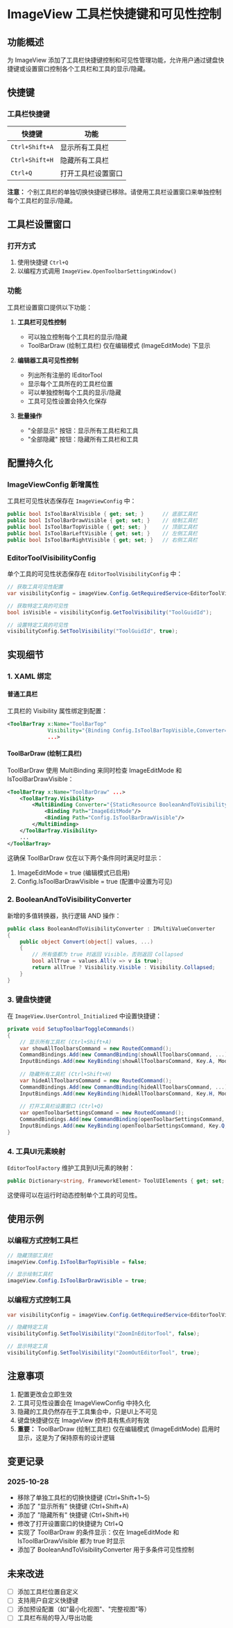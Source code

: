 # ImageView 工具栏快捷键和可见性控制

## 功能概述

为 ImageView 添加了工具栏快捷键控制和可见性管理功能，允许用户通过键盘快捷键或设置窗口控制各个工具栏和工具的显示/隐藏。

## 快捷键

### 工具栏快捷键

| 快捷键 | 功能 |
|--------|------|
| `Ctrl+Shift+A` | 显示所有工具栏 |
| `Ctrl+Shift+H` | 隐藏所有工具栏 |
| `Ctrl+Q` | 打开工具栏设置窗口 |

**注意：** 个别工具栏的单独切换快捷键已移除。请使用工具栏设置窗口来单独控制每个工具栏的显示/隐藏。

## 工具栏设置窗口

### 打开方式

1. 使用快捷键 `Ctrl+Q`
2. 以编程方式调用 `ImageView.OpenToolbarSettingsWindow()`

### 功能

工具栏设置窗口提供以下功能：

1. **工具栏可见性控制**
   - 可以独立控制每个工具栏的显示/隐藏
   - ToolBarDraw (绘制工具栏) 仅在编辑模式 (ImageEditMode) 下显示

2. **编辑器工具可见性控制**
   - 列出所有注册的 IEditorTool
   - 显示每个工具所在的工具栏位置
   - 可以单独控制每个工具的显示/隐藏
   - 工具可见性设置会持久化保存

3. **批量操作**
   - "全部显示" 按钮：显示所有工具栏和工具
   - "全部隐藏" 按钮：隐藏所有工具栏和工具

## 配置持久化

### ImageViewConfig 新增属性

工具栏可见性状态保存在 `ImageViewConfig` 中：

```csharp
public bool IsToolBarAlVisible { get; set; }      // 底部工具栏
public bool IsToolBarDrawVisible { get; set; }    // 绘制工具栏
public bool IsToolBarTopVisible { get; set; }     // 顶部工具栏
public bool IsToolBarLeftVisible { get; set; }    // 左侧工具栏
public bool IsToolBarRightVisible { get; set; }   // 右侧工具栏
```

### EditorToolVisibilityConfig

单个工具的可见性状态保存在 `EditorToolVisibilityConfig` 中：

```csharp
// 获取工具可见性配置
var visibilityConfig = imageView.Config.GetRequiredService<EditorToolVisibilityConfig>();

// 获取特定工具的可见性
bool isVisible = visibilityConfig.GetToolVisibility("ToolGuidId");

// 设置特定工具的可见性
visibilityConfig.SetToolVisibility("ToolGuidId", true);
```

## 实现细节

### 1. XAML 绑定

#### 普通工具栏
工具栏的 Visibility 属性绑定到配置：

```xml
<ToolBarTray x:Name="ToolBarTop" 
             Visibility="{Binding Config.IsToolBarTopVisible,Converter={StaticResource bool2VisibilityConverter}}"
             ...>
```

#### ToolBarDraw (绘制工具栏)
ToolBarDraw 使用 MultiBinding 来同时检查 ImageEditMode 和 IsToolBarDrawVisible：

```xml
<ToolBarTray x:Name="ToolBarDraw" ...>
    <ToolBarTray.Visibility>
        <MultiBinding Converter="{StaticResource BooleanAndToVisibilityConverter}">
            <Binding Path="ImageEditMode"/>
            <Binding Path="Config.IsToolBarDrawVisible"/>
        </MultiBinding>
    </ToolBarTray.Visibility>
    ...
</ToolBarTray>
```

这确保 ToolBarDraw 仅在以下两个条件同时满足时显示：
1. ImageEditMode = true (编辑模式已启用)
2. Config.IsToolBarDrawVisible = true (配置中设置为可见)

### 2. BooleanAndToVisibilityConverter

新增的多值转换器，执行逻辑 AND 操作：

```csharp
public class BooleanAndToVisibilityConverter : IMultiValueConverter
{
    public object Convert(object[] values, ...)
    {
        // 所有值都为 true 时返回 Visible，否则返回 Collapsed
        bool allTrue = values.All(v => v is true);
        return allTrue ? Visibility.Visible : Visibility.Collapsed;
    }
}
```

### 3. 键盘快捷键

在 `ImageView.UserControl_Initialized` 中设置快捷键：

```csharp
private void SetupToolbarToggleCommands()
{
    // 显示所有工具栏 (Ctrl+Shift+A)
    var showAllToolbarsCommand = new RoutedCommand();
    CommandBindings.Add(new CommandBinding(showAllToolbarsCommand, ...));
    InputBindings.Add(new KeyBinding(showAllToolbarsCommand, Key.A, ModifierKeys.Control | ModifierKeys.Shift));
    
    // 隐藏所有工具栏 (Ctrl+Shift+H)
    var hideAllToolbarsCommand = new RoutedCommand();
    CommandBindings.Add(new CommandBinding(hideAllToolbarsCommand, ...));
    InputBindings.Add(new KeyBinding(hideAllToolbarsCommand, Key.H, ModifierKeys.Control | ModifierKeys.Shift));
    
    // 打开工具栏设置窗口 (Ctrl+Q)
    var openToolbarSettingsCommand = new RoutedCommand();
    CommandBindings.Add(new CommandBinding(openToolbarSettingsCommand, ...));
    InputBindings.Add(new KeyBinding(openToolbarSettingsCommand, Key.Q, ModifierKeys.Control));
}
```

### 4. 工具UI元素映射

`EditorToolFactory` 维护工具到UI元素的映射：

```csharp
public Dictionary<string, FrameworkElement> ToolUIElements { get; set; }
```

这使得可以在运行时动态控制单个工具的可见性。

## 使用示例

### 以编程方式控制工具栏

```csharp
// 隐藏顶部工具栏
imageView.Config.IsToolBarTopVisible = false;

// 显示绘制工具栏
imageView.Config.IsToolBarDrawVisible = true;
```

### 以编程方式控制工具

```csharp
var visibilityConfig = imageView.Config.GetRequiredService<EditorToolVisibilityConfig>();

// 隐藏特定工具
visibilityConfig.SetToolVisibility("ZoomInEditorTool", false);

// 显示特定工具
visibilityConfig.SetToolVisibility("ZoomOutEditorTool", true);
```

## 注意事项

1. 配置更改会立即生效
2. 工具可见性设置会在 ImageViewConfig 中持久化
3. 隐藏的工具仍然存在于工具集合中，只是UI上不可见
4. 键盘快捷键仅在 ImageView 控件具有焦点时有效
5. **重要：** ToolBarDraw (绘制工具栏) 仅在编辑模式 (ImageEditMode) 启用时显示，这是为了保持原有的设计逻辑

## 变更记录

### 2025-10-28
- 移除了单独工具栏的切换快捷键 (Ctrl+Shift+1~5)
- 添加了 "显示所有" 快捷键 (Ctrl+Shift+A)
- 添加了 "隐藏所有" 快捷键 (Ctrl+Shift+H)
- 修改了打开设置窗口的快捷键为 Ctrl+Q
- 实现了 ToolBarDraw 的条件显示：仅在 ImageEditMode 和 IsToolBarDrawVisible 都为 true 时显示
- 添加了 BooleanAndToVisibilityConverter 用于多条件可见性控制

## 未来改进

- [ ] 添加工具栏位置自定义
- [ ] 支持用户自定义快捷键
- [ ] 添加预设配置（如"最小化视图"、"完整视图"等）
- [ ] 工具栏布局的导入/导出功能
